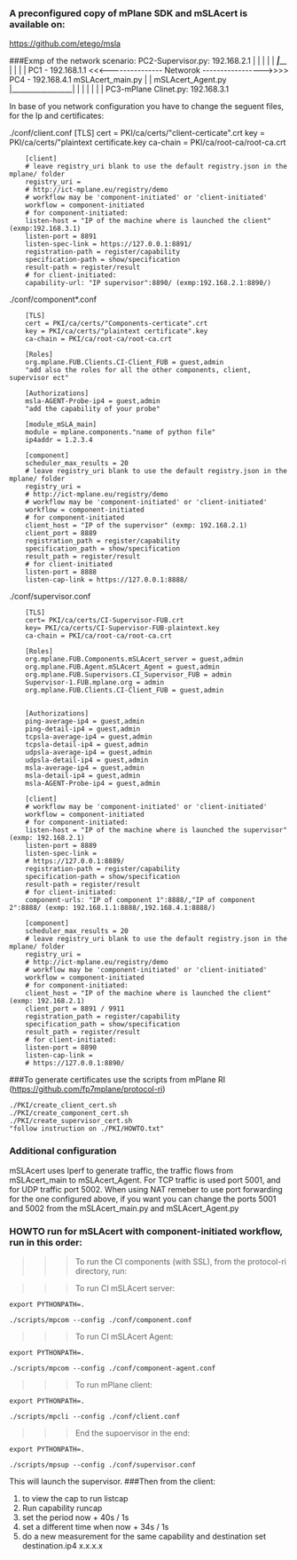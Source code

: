 ### A preconfigured copy of mPlane SDK and mSLAcert is available on:

https://github.com/etego/msla

###Exmp of the network scenario: 
									PC2-Supervisor.py: 192.168.2.1
											|
											|
											|
											|
											|
									 _______|_________
									|				  |
									|				  |
PC1 - 192.168.1.1 <<<---------------   Networok	      ----------------->>>> PC4 - 192.168.4.1
mSLAcert_main.py					|		          |						mSLAcert_Agent.py
									|_________________|
											|
											|
											|
											|
											|
											|
								PC3-mPlane Clinet.py: 192.168.3.1

									
In base of you network configuration you have to change the seguent files, for the Ip and certificates:

./conf/client.conf
		[TLS]
		cert = PKI/ca/certs/"client-certicate".crt
		key = PKI/ca/certs/"plaintext certificate.key
		ca-chain = PKI/ca/root-ca/root-ca.crt

		[client]
		# leave registry_uri blank to use the default registry.json in the mplane/ folder
		registry_uri = 
		# http://ict-mplane.eu/registry/demo
		# workflow may be 'component-initiated' or 'client-initiated'
		workflow = component-initiated
		# for component-initiated:
		listen-host = "IP of the machine where is launched the client" (exmp:192.168.3.1)
		listen-port = 8891
		listen-spec-link = https://127.0.0.1:8891/
		registration-path = register/capability
		specification-path = show/specification
		result-path = register/result
		# for client-initiated:
		capability-url: "IP supervisor":8890/ (exmp:192.168.2.1:8890/)
		
./conf/component*.conf

		[TLS]
		cert = PKI/ca/certs/"Components-certicate".crt
		key = PKI/ca/certs/"plaintext certificate".key
		ca-chain = PKI/ca/root-ca/root-ca.crt

		[Roles]
		org.mplane.FUB.Clients.CI-Client_FUB = guest,admin
		"add also the roles for all the other components, client, supervisor ect"

		[Authorizations]
		msla-AGENT-Probe-ip4 = guest,admin
		"add the capability of your probe"

		[module_mSLA_main]
		module = mplane.components."name of python file"
		ip4addr = 1.2.3.4

		[component]
		scheduler_max_results = 20
		# leave registry_uri blank to use the default registry.json in the mplane/ folder
		registry_uri = 
		# http://ict-mplane.eu/registry/demo
		# workflow may be 'component-initiated' or 'client-initiated'
		workflow = component-initiated
		# for component-initiated
		client_host = "IP of the supervisor" (exmp: 192.168.2.1)
		client_port = 8889
		registration_path = register/capability
		specification_path = show/specification
		result_path = register/result
		# for client-initiated
		listen-port = 8888
		listen-cap-link = https://127.0.0.1:8888/

./conf/supervisor.conf

		[TLS]
		cert= PKI/ca/certs/CI-Supervisor-FUB.crt
		key= PKI/ca/certs/CI-Supervisor-FUB-plaintext.key
		ca-chain = PKI/ca/root-ca/root-ca.crt

		[Roles]
		org.mplane.FUB.Components.mSLAcert_server = guest,admin
		org.mplane.FUB.Agent.mSLAcert_Agent = guest,admin
		org.mplane.FUB.Supervisors.CI_Supervisor_FUB = admin
		Supervisor-1.FUB.mplane.org = admin
		org.mplane.FUB.Clients.CI-Client_FUB = guest,admin


		[Authorizations]
		ping-average-ip4 = guest,admin
		ping-detail-ip4 = guest,admin
		tcpsla-average-ip4 = guest,admin
		tcpsla-detail-ip4 = guest,admin
		udpsla-average-ip4 = guest,admin
		udpsla-detail-ip4 = guest,admin
		msla-average-ip4 = guest,admin
		msla-detail-ip4 = guest,admin
		msla-AGENT-Probe-ip4 = guest,admin

		[client]
		# workflow may be 'component-initiated' or 'client-initiated'
		workflow = component-initiated
		# for component-initiated:
		listen-host = "IP of the machine where is launched the supervisor" (exmp: 192.168.2.1)
		listen-port = 8889
		listen-spec-link = 
		# https://127.0.0.1:8889/
		registration-path = register/capability
		specification-path = show/specification
		result-path = register/result
		# for client-initiated:
		component-urls: "IP of component 1":8888/,"IP of component 2":8888/ (exmp: 192.168.1.1:8888/,192.168.4.1:8888/)

		[component]
		scheduler_max_results = 20
		# leave registry_uri blank to use the default registry.json in the mplane/ folder
		registry_uri = 
		# http://ict-mplane.eu/registry/demo
		# workflow may be 'component-initiated' or 'client-initiated'
		workflow = component-initiated
		# for component-initiated:
		client_host = "IP of the machine where is launched the client" (exmp: 192.168.2.1)
		client_port = 8891 / 9911
		registration_path = register/capability
		specification_path = show/specification
		result_path = register/result
		# for client-initiated:
		listen-port = 8890
		listen-cap-link = 
		# https://127.0.0.1:8890/

###To generate certificates use the scripts from mPlane RI (https://github.com/fp7mplane/protocol-ri)

	./PKI/create_client_cert.sh
	./PKI/create_component_cert.sh
	./PKI/create_supervisor_cert.sh
	"follow instruction on ./PKI/HOWTO.txt"

### Additional configuration
mSLAcert uses Iperf to generate traffic, the traffic flows from mSLAcert_main to mSLAcert_Agent.
For TCP traffic is used port 5001, and for UDP traffic port 5002. 
When using NAT remeber to use port forwarding for the one configured above, 
if you want you can change the ports 5001 and 5002 from the mSLAcert_main.py and mSLAcert_Agent.py

### HOWTO run for mSLAcert with component-initiated workflow, run in this order:

>>>To run the CI components (with SSL), from the protocol-ri directory, run:

>>>To run CI mSLAcert server:

```export PYTHONPATH=.```

```./scripts/mpcom --config ./conf/component.conf```



>>>To run CI mSLAcert Agent:

```export PYTHONPATH=.```

```./scripts/mpcom --config ./conf/component-agent.conf```



>>>To run mPlane client:

```export PYTHONPATH=.```

```./scripts/mpcli --config ./conf/client.conf```


>>>End the supoervisor in the end:

```export PYTHONPATH=.```

```./scripts/mpsup --config ./conf/supervisor.conf```


This will launch the supervisor. 
###Then from the client:
1. to view the cap to run
		listcap
2. Run capability
		runcap
3. set the period
		now + 40s / 1s
4. set a different time
		when now + 34s / 1s
5. do a new measurement for the same capability and destination
		set destination.ip4 x.x.x.x

